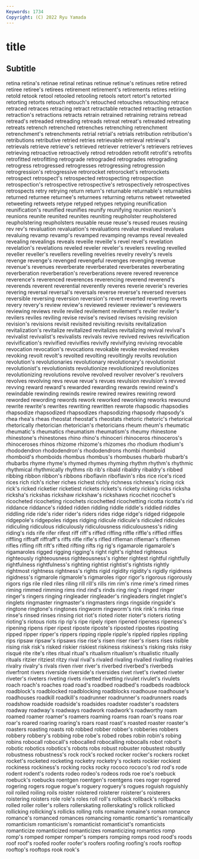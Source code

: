 ```yaml
---
Keywords: 1734
Copyright: (C) 2022 Ryu Yamada
---
```



# title

## Subtitle
 retina retina's retinae retinal
retinas retinue retinue's retinues retire retired retiree retiree's retirees retirement
retirement's retirements retires retiring retold retook retool retooled retooling retools
retort retort's retorted retorting retorts retouch retouch's retouched retouches retouching
retrace retraced retraces retracing retract retractable retracted retracting retraction retraction's
retractions retracts retrain retrained retraining retrains retread retread's retreaded retreading
retreads retreat retreat's retreated retreating retreats retrench retrenched retrenches retrenching
retrenchment retrenchment's retrenchments retrial retrial's retrials retribution retribution's retributions retributive
retried retries retrievable retrieval retrieval's retrievals retrieve retrieve's retrieved retriever
retriever's retrievers retrieves retrieving retroactive retroactively retrod retrodden retrofit retrofit's
retrofits retrofitted retrofitting retrograde retrograded retrogrades retrograding retrogress retrogressed retrogresses
retrogressing retrogression retrogression's retrogressive retrorocket retrorocket's retrorockets retrospect retrospect's retrospected
retrospecting retrospection retrospection's retrospective retrospective's retrospectively retrospectives retrospects retry retrying
return return's returnable returnable's returnables returned returnee returnee's returnees returning
returns retweet retweeted retweeting retweets retype retyped retypes retyping reunification
reunification's reunified reunifies reunify reunifying reunion reunion's reunions reunite reunited
reunites reuniting reupholster reupholstered reupholstering reupholsters reusable reuse reuse's reused
reuses reusing rev rev's revaluation revaluation's revaluations revalue revalued revalues
revaluing revamp revamp's revamped revamping revamps reveal revealed revealing revealings
reveals reveille reveille's revel revel's revelation revelation's revelations reveled reveler
reveler's revelers reveling revelled reveller reveller's revellers revelling revelries revelry
revelry's revels revenge revenge's revenged revengeful revenges revenging revenue revenue's
revenues reverberate reverberated reverberates reverberating reverberation reverberation's reverberations revere revered
reverence reverence's reverenced reverences reverencing reverend reverend's reverends reverent reverential
reverently reveres reverie reverie's reveries revering reversal reversal's reversals reverse
reverse's reversed reverses reversible reversing reversion reversion's revert reverted reverting
reverts revery revery's review review's reviewed reviewer reviewer's reviewers reviewing
reviews revile reviled revilement revilement's reviler reviler's revilers reviles reviling
revise revise's revised revises revising revision revision's revisions revisit revisited
revisiting revisits revitalization revitalization's revitalize revitalized revitalizes revitalizing revival revival's
revivalist revivalist's revivalists revivals revive revived revives revivification revivification's revivified
revivifies revivify revivifying reviving revocable revocation revocation's revocations revokable revoke
revoked revokes revoking revolt revolt's revolted revolting revoltingly revolts revolution
revolution's revolutionaries revolutionary revolutionary's revolutionist revolutionist's revolutionists revolutionize revolutionized revolutionizes
revolutionizing revolutions revolve revolved revolver revolver's revolvers revolves revolving revs
revue revue's revues revulsion revulsion's revved revving reward reward's rewarded
rewarding rewards rewind rewind's rewindable rewinding rewinds rewire rewired rewires
rewiring reword reworded rewording rewords rework reworked reworking reworks rewound
rewrite rewrite's rewrites rewriting rewritten rewrote rhapsodic rhapsodies rhapsodize rhapsodized
rhapsodizes rhapsodizing rhapsody rhapsody's rhea rhea's rheas rheostat rheostat's rheostats
rhetoric rhetoric's rhetorical rhetorically rhetorician rhetorician's rhetoricians rheum rheum's rheumatic
rheumatic's rheumatics rheumatism rheumatism's rheumy rhinestone rhinestone's rhinestones rhino rhino's
rhinoceri rhinoceros rhinoceros's rhinoceroses rhinos rhizome rhizome's rhizomes rho rhodium
rhodium's rhododendron rhododendron's rhododendrons rhombi rhomboid rhomboid's rhomboids rhombus rhombus's
rhombuses rhubarb rhubarb's rhubarbs rhyme rhyme's rhymed rhymes rhyming rhythm
rhythm's rhythmic rhythmical rhythmically rhythms rib rib's ribald ribaldry ribaldry's
ribbed ribbing ribbon ribbon's ribbons riboflavin riboflavin's ribs rice rice's
riced rices rich rich's richer riches richest richly richness richness's
ricing rick rick's ricked ricketier ricketiest rickets rickets's rickety ricking
ricks ricksha ricksha's rickshas rickshaw rickshaw's rickshaws ricochet ricochet's ricocheted
ricocheting ricochets ricochetted ricochetting ricotta ricotta's rid riddance riddance's ridded
ridden ridding riddle riddle's riddled riddles riddling ride ride's rider
rider's riders rides ridge ridge's ridged ridgepole ridgepole's ridgepoles ridges
ridging ridicule ridicule's ridiculed ridicules ridiculing ridiculous ridiculously ridiculousness ridiculousness's
riding riding's rids rife rifer rifest riff riff's riffed riffing
riffle riffle's riffled riffles riffling riffraff riffraff's riffs rifle rifle's
rifled rifleman rifleman's riflemen rifles rifling rift rift's rifted rifting
rifts rig rig's rigamarole rigamarole's rigamaroles rigged rigging rigging's right
right's righted righteous righteously righteousness righteousness's righter rightest rightful rightfully
rightfulness rightfulness's righting rightist rightist's rightists rightly rightmost rightness rightness's
rights rigid rigidity rigidity's rigidly rigidness rigidness's rigmarole rigmarole's rigmaroles
rigor rigor's rigorous rigorously rigors rigs rile riled riles riling
rill rill's rills rim rim's rime rime's rimed rimes riming
rimmed rimming rims rind rind's rinds ring ring's ringed ringer
ringer's ringers ringing ringleader ringleader's ringleaders ringlet ringlet's ringlets ringmaster
ringmaster's ringmasters rings ringside ringside's ringtone ringtone's ringtones ringworm ringworm's
rink rink's rinks rinse rinse's rinsed rinses rinsing riot riot's
rioted rioter rioter's rioters rioting rioting's riotous riots rip rip's
ripe ripely ripen ripened ripeness ripeness's ripening ripens riper ripest
riposte riposte's riposted ripostes riposting ripped ripper ripper's rippers ripping
ripple ripple's rippled ripples rippling rips ripsaw ripsaw's ripsaws rise
rise's risen riser riser's risers rises risible rising risk risk's
risked riskier riskiest riskiness riskiness's risking risks risky risqué rite
rite's rites ritual ritual's ritualism ritualism's ritualistic ritually rituals ritzier
ritziest ritzy rival rival's rivaled rivaling rivalled rivalling rivalries rivalry
rivalry's rivals riven river river's riverbed riverbed's riverbeds riverfront rivers
riverside riverside's riversides rivet rivet's riveted riveter riveter's riveters riveting
rivets rivetted rivetting rivulet rivulet's rivulets roach roach's roaches road
road's roadbed roadbed's roadbeds roadblock roadblock's roadblocked roadblocking roadblocks roadhouse
roadhouse's roadhouses roadkill roadkill's roadrunner roadrunner's roadrunners roads roadshow roadside
roadside's roadsides roadster roadster's roadsters roadway roadway's roadways roadwork roadwork's
roadworthy roam roamed roamer roamer's roamers roaming roams roan roan's
roans roar roar's roared roaring roaring's roars roast roast's roasted
roaster roaster's roasters roasting roasts rob robbed robber robber's robberies
robbers robbery robbery's robbing robe robe's robed robes robin robin's
robing robins robocall robocall's robocalled robocalling robocalls robot robot's robotic
robotics robotics's robots robs robust robuster robustest robustly robustness robustness's
rock rock's rocked rocker rocker's rockers rocket rocket's rocketed rocketing
rocketry rocketry's rockets rockier rockiest rockiness rockiness's rocking rocks rocky
rococo rococo's rod rod's rode rodent rodent's rodents rodeo rodeo's
rodeos rods roe roe's roebuck roebuck's roebucks roentgen roentgen's roentgens
roes roger rogered rogering rogers rogue rogue's roguery roguery's rogues
roguish roguishly roil roiled roiling roils roister roistered roisterer roisterer's
roisterers roistering roisters role role's roles roll roll's rollback rollback's
rollbacks rolled roller roller's rollers rollerskating rollerskating's rollick rollicked rollicking
rollicking's rollicks rolling rolls romaine romaine's roman romance romance's romanced
romances romancing romantic romantic's romantically romanticism romanticism's romanticist romanticist's romanticists
romanticize romanticized romanticizes romanticizing romantics romp romp's romped romper romper's
rompers romping romps rood rood's roods roof roof's roofed roofer
roofer's roofers roofing roofing's roofs rooftop rooftop's rooftops rook rook's
